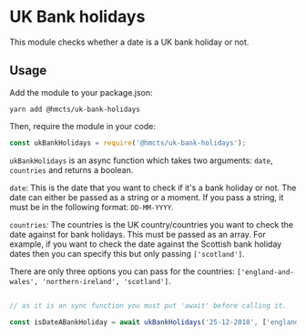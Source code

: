 # UK Bank holidays
This module checks whether a date is a UK bank holiday or not.

## Usage

Add the module to your package.json:

```$js
yarn add @hmcts/uk-bank-holidays
```

Then, require the module in your code:

```javascript
const ukBankHolidays = require('@hmcts/uk-bank-holidays');
```

`ukBankHolidays` is an async function which takes two arguments: `date`, `countries` and returns a boolean. 

`date`: This is the date that you want to check if it's a bank holiday or not.
The date can either be passed as a string or a moment. If you pass a string, it must be in the following format: `DD-MM-YYYY`.

`countries`: The countries is the UK country/countries you want to check the date against for bank holidays. This must be passed as an array. For example, if you want
to check the date against the Scottish bank holiday dates then you can specify this but only passing `['scotland']`.

There are only three options you can pass for the countries: `['england-and-wales', 'northern-ireland', 'scotland']`.

```javascript

// as it is an sync function you must put 'await' before calling it.

const isDateABankHoliday = await ukBankHolidays('25-12-2018', ['england-and-wales', 'northern-ireland', 'scotland']); // returns true;
```
